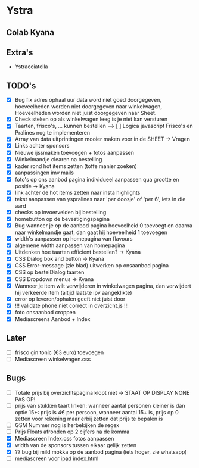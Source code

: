 # Ystra

## Colab Kyana

## Extra's

- Ystracciatella

## TODO's

- [x] Bug fix adres ophaal uur data word niet goed doorgegeven, hoeveelheden worden niet doorgegeven naar winkelwagen, Hoeveelheden worden niet juist doorgegeven naar Sheet.
- [x] Check steken op als winkelwagen leeg is je niet kan versturen
- [x] Taarten, frisco's, ... kunnen bestellen --> [ ] Logica javascript Frisco's en Pralines nog te implementeren
- [x] Array van data uitprintingen mooier maken voor in de SHEET -> Vragen
- [x] Links achter sponsors
- [x] Nieuwe ijssmaken toevoegen + fotos aanpassen
- [x] Winkelmandje clearen na bestelling
- [x] kader rond hot items zetten (toffe manier zoeken)
- [x] aanpassingen imv mails
- [x] foto's op ons aanbod pagina individueel aanpassen qua grootte en positie -> Kyana
- [x] link achter de hot items zetten naar insta highlights
- [x] tekst aanpassen van yspralines naar 'per doosje' of 'per 6', iets in die aard
- [x] checks op invoervelden bij bestelling
- [x] homebutton op de bevestigingspagina
- [x] Bug wanneer je op de aanbod pagina hoeveelheid 0 toevoegt en daarna naar winkelmandje gaat, dan gaat hij hoeveelheid 1 toevoegen
- [x] width's aanpassen op homepagina van flavours
- [x] algemene width aanpassen van homepagina
- [x] Uitdenken hoe taarten efficient bestellen? -> Kyana
- [x] CSS Dialog box and button -> Kyana
- [x] CSS Error-message (zie blad) uitwerken op onsaanbod pagina
- [x] CSS op bestelDialog taarten
- [x] CSS Dropdown menus -> Kyana
- [x] Wanneer je item wilt verwijderen in winkelwagen pagina, dan verwijdert hij verkeerde item (altijd laatste ipv aangeklikte)
- [x] error op leveren/ophalen geeft niet juist door
- [x] !!! validate phone niet correct in overzicht.js !!!
- [x] foto onsaanbod croppen
- [x] Mediascreens Aanbod + Index

## Later

- [ ] frisco gin tonic (€3 euro) toevoegen
- [ ] Mediascreen winkelwagen.css
## Bugs

- [ ] Totale prijs bij overzichtspagina klopt niet -> STAAT OP DISPLAY NONE PAS OP!
- [ ] prijs van stukken taart linken: wanneer aantal personen kleiner is dan optie 15+: prijs is 4€ per persoon, wanneer aantal 15+ is, prijs op 0 zetten voor rekening maar erbij zetten dat prijs te bepalen is
- [ ] GSM Nummer nog is herbekijken de regex
- [ ] Prijs Floats afronden op 2 cijfers na de komma
- [x] Mediascreen Index.css fotos aanpassen
- [x] width van de sponsors tussen elkaar gelijk zetten
- [x] ?? bug bij mild mokka op de aanbod pagina (iets hoger, zie whatsapp)
- [ ] mediascreen voor ipad index.html
